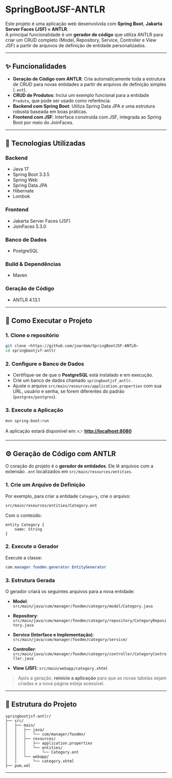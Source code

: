 


# SpringBootJSF-ANTLR

Este projeto é uma aplicação web desenvolvida com **Spring Boot**, **Jakarta Server Faces (JSF)** e **ANTLR**.  
A principal funcionalidade é um **gerador de código** que utiliza ANTLR para criar um CRUD completo (Model, Repository, Service, Controller e View JSF) a partir de arquivos de definição de entidade personalizados.

---

## ✨ Funcionalidades

- **Geração de Código com ANTLR**: Cria automaticamente toda a estrutura de CRUD para novas entidades a partir de arquivos de definição simples (`.ent`).
- **CRUD de Produtos**: Inclui um exemplo funcional para a entidade `Produto`, que pode ser usado como referência.
- **Backend com Spring Boot**: Utiliza Spring Data JPA e uma estrutura robusta baseada em boas práticas.
- **Frontend com JSF**: Interface construída com JSF, integrada ao Spring Boot por meio do JoinFaces.

---

## 🧰 Tecnologias Utilizadas

### Backend

- Java 17  
- Spring Boot 3.3.5  
- Spring Web  
- Spring Data JPA  
- Hibernate  
- Lombok  

### Frontend

- Jakarta Server Faces (JSF)  
- JoinFaces 5.3.0  

### Banco de Dados

- PostgreSQL  

### Build & Dependências

- Maven  

### Geração de Código

- ANTLR 4.13.1  

---

## 🚀 Como Executar o Projeto

### 1. Clone o repositório

```bash
git clone <https://github.com/joardam/SpringBootJSF-ANTLR>
cd springbootjsf-antlr
````

### 2. Configure o Banco de Dados

* Certifique-se de que o **PostgreSQL** está instalado e em execução.
* Crie um banco de dados chamado `springbootjsf_antlr`.
* Ajuste o arquivo `src/main/resources/application.properties` com sua URL, usuário e senha, se forem diferentes do padrão (`postgres/postgres`).

### 3. Execute a Aplicação

```bash
mvn spring-boot:run
```

A aplicação estará disponível em:
👉 **[http://localhost:8080](http://localhost:8080)**

---

## ⚙️ Geração de Código com ANTLR

O coração do projeto é o **gerador de entidades**. Ele lê arquivos com a extensão `.ent` localizados em `src/main/resources/entities`.

### 1. Crie um Arquivo de Definição

Por exemplo, para criar a entidade `Category`, crie o arquivo:

```bash
src/main/resources/entities/Category.ent
```

Com o conteúdo:

```antlr
entity Category {
    name: String
}
```

### 2. Execute o Gerador

Execute a classe:

```java
com.manager.foodmn.generator.EntityGenerator
```

### 3. Estrutura Gerada

O gerador criará os seguintes arquivos para a nova entidade:

* **Model**:
  `src/main/java/com/manager/foodmn/category/model/Category.java`

* **Repository**:
  `src/main/java/com/manager/foodmn/category/repository/CategoryRepository.java`

* **Service (Interface e Implementação)**:
  `src/main/java/com/manager/foodmn/category/service/`

* **Controller**:
  `src/main/java/com/manager/foodmn/category/controller/CategoryController.java`

* **View (JSF)**:
  `src/main/webapp/category.xhtml`

> Após a geração, **reinicie a aplicação** para que as novas tabelas sejam criadas e a nova página esteja acessível.

---

## 📁 Estrutura do Projeto

```
springbootjsf-antlr/
├── src/
│   ├── main/
│   │   ├── java/
│   │   │   └── com/manager/foodmn/
│   │   ├── resources/
│   │   │   ├── application.properties
│   │   │   └── entities/
│   │   │       └── Category.ent
│   │   └── webapp/
│   │       └── category.xhtml
├── pom.xml
```

---



